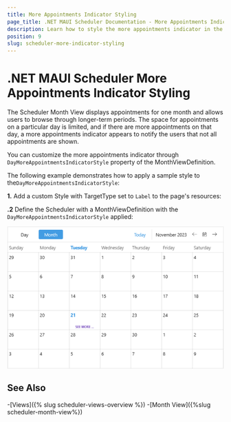 ```yaml
---
title: More Appointments Indicator Styling
page_title: .NET MAUI Scheduler Documentation - More Appointments Indicator Styling
description: Learn how to style the more appointments indicator in the Month view of the Telerik .NET MAUI Scheduler control.
position: 9
slug: scheduler-more-indicator-styling
---
```


# .NET MAUI Scheduler More Appointments Indicator Styling

The Scheduler Month View displays appointments for one month and allows users to browse through longer-term periods. The space for appointments on a particular day is limited, and if there are more appointments on that day, a more appointments indicator appears to notify the users that not all appointments are shown.

You can customize the more appointments indicator through `DayMoreAppointmentsIndicatorStyle` property of the MonthViewDefinition.  

The following example demonstrates how to apply a sample style to the`DayMoreAppointmentsIndicatorStyle`:

**1.** Add a custom Style with TargetType set to `Label` to the page's resources:

<snippet id='scheduler-moreindicator-style'/>

**.2** Define the Scheduler with a MonthViewDefinition with the `DayMoreAppointmentsIndicatorStyle` applied:

<snippet id='scheduler-moreindicatorstyling-definition'/>

![.NET MAUI Scheduler More Appointments Indicator Styling](images/scheduler-moreindicator-styling.png)

## See Also

-[Views]({% slug scheduler-views-overview %})
-[Month View]({%slug scheduler-month-view%})
